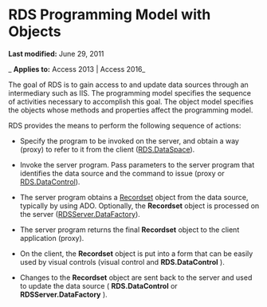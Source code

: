 
# RDS Programming Model with Objects

 **Last modified:** June 29, 2011

 _ **Applies to:** Access 2013 | Access 2016_

The goal of RDS is to gain access to and update data sources through an intermediary such as IIS. The programming model specifies the sequence of activities necessary to accomplish this goal. The object model specifies the objects whose methods and properties affect the programming model.

RDS provides the means to perform the following sequence of actions:

- Specify the program to be invoked on the server, and obtain a way (proxy) to refer to it from the client ([RDS.DataSpace](7db181d5-422b-49fe-b6af-a20f5da520ff.md)).
    
- Invoke the server program. Pass parameters to the server program that identifies the data source and the command to issue (proxy or [RDS.DataControl](ac430669-7628-696c-c036-b5d35405d788.md)).
    
- The server program obtains a [Recordset](0f963bf8-f066-dc8a-b754-f427de712df1.md) object from the data source, typically by using ADO. Optionally, the **Recordset** object is processed on the server ([RDSServer.DataFactory](1de76cdd-34dc-8547-29aa-48ad6067bdea.md)).
    
- The server program returns the final  **Recordset** object to the client application (proxy).
    
- On the client, the  **Recordset** object is put into a form that can be easily used by visual controls (visual control and **RDS.DataControl** ).
    
- Changes to the  **Recordset** object are sent back to the server and used to update the data source ( **RDS.DataControl** or **RDSServer.DataFactory** ).
    
